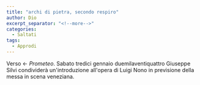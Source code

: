 ```yaml
---
title: "archi di pietra, secondo respiro"
author: Dio
excerpt_separator: "<!--more-->"
categories:
  - Saltati
tags:
  - Approdi
---
```


Verso ← *Prometeo*. Sabato tredici gennaio duemilaventiquattro Giuseppe Silvi condividerà un'introduzione all'opera di Luigi Nono in previsione della messa in scena veneziana.
